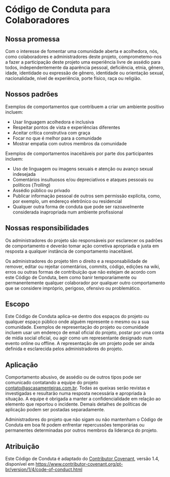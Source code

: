 # Código de Conduta para Colaboradores

## Nossa promessa

Com o interesse de fomentar uma comunidade aberta e acolhedora,
nós, como colaboradores e administradores deste projeto, comprometemo-nos
a fazer a participação deste projeto uma experiência livre de assédio
para todos, independentemente da aparência pessoal, deficiência,
etnia, gênero, idade, identidade ou expressão de gênero, identidade
ou orientação sexual, nacionalidade, nível de experiência, porte físico,
raça ou religião.

## Nossos padrões

Exemplos de comportamentos que contribuem a criar um ambiente positivo incluem:

- Usar linguagem acolhedora e inclusiva
- Respeitar pontos de vista e experiências diferentes
- Aceitar crítica construtiva com graça
- Focar no que é melhor para a comunidade
- Mostrar empatia com outros membros da comunidade

Exemplos de comportamentos inaceitáveis por parte dos participantes incluem:

- Uso de linguagem ou imagens sexuais e atenção ou avanço sexual indesejada
- Comentários insultuosos e/ou depreciativos e ataques pessoais ou políticos (_Trolling_)
- Assédio público ou privado
- Publicar informação pessoal de outros sem permissão explícita, como, por exemplo, um endereço eletrônico ou residencial
- Qualquer outra forma de conduta que pode ser razoavelmente considerada inapropriada num ambiente profissional

## Nossas responsibilidades

Os administradores do projeto são responsáveis por esclarecer os padrões de
comportamento e deverão tomar ação corretiva apropriada e justa em resposta
a qualquer instância de comportamento inaceitável.

Os administradores do projeto têm o direito e a responsabilidade de
remover, editar ou rejeitar comentários, commits, código, edições
na wiki, erros ou outras formas de contribuição que não estejam de
acordo com este Código de Conduta, bem como banir temporariamente ou
permanentemente qualquer colaborador por qualquer outro comportamento
que se considere impróprio, perigoso, ofensivo ou problemático.

## Escopo

Este Código de Conduta aplica-se dentro dos espaços do projeto ou
qualquer espaço público onde alguém represente o mesmo ou a sua
comunidade. Exemplos de representação do projeto ou comunidade incluem
usar um endereço de email oficial do projeto, postar por uma conta de
mídia social oficial, ou agir como um representante designado num evento
online ou offline. A representação de um projeto pode ser ainda definida e
esclarecida pelos administradores do projeto.

## Aplicação

Comportamento abusivo, de assédio ou de outros tipos pode ser
comunicado contatando a equipe do projeto contato@ascasamenteiras.com.br.
Todas as queixas serão revistas e investigadas e
resultarão numa resposta necessária e apropriada à situação.
A equipe é obrigada a manter a confidencialidade em relação
ao elemento que reportou o incidente. Demais detalhes de
políticas de aplicação podem ser postadas separadamente.

Administradores do projeto que não sigam ou não mantenham o Código
de Conduta em boa fé podem enfrentar repercussões temporárias ou permanentes
determinadas por outros membros da liderança do projeto.

## Atribuição

Este Código de Conduta é adaptado do [Contributor Covenant](https://www.contributor-covenant.org),
versão 1.4, disponível em https://www.contributor-covenant.org/pt-br/version/1/4/code-of-conduct.html
